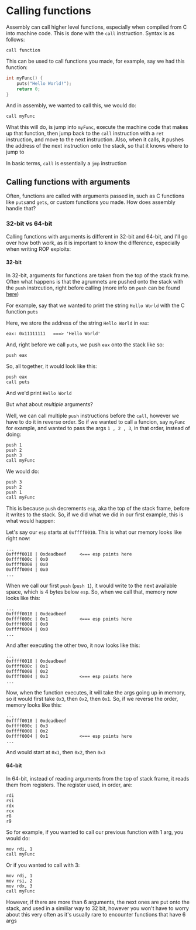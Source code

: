 # Calling functions

Assembly can call higher level functions, especially when compiled from C into machine code. This is done with the `call` instruction. Syntax is as follows:

```text
call function
```

This can be used to call functions you made, for example, say we had this function:

```c
int myFunc() {
    puts("Hello World!");
    return 0;
}
```

And in assembly, we wanted to call this, we would do:

```text
call myFunc
```

What this will do, is jump into `myFunc`, execute the machine code that makes up that function, then jump back to the `call` instruction with a `ret` instruction, and move to the next instruction. Also, when it calls, it pushes the address of the next instruction onto the stack, so that it knows where to jump to

In basic terms, `call` is essentially a `jmp` instruction

## Calling functions with arguments

Often, functions are called with arguments passed in, such as C functions like `puts`and `gets`, or custom functions you made. How does assembly handle that?

### 32-bit vs 64-bit

Calling functions with arguments is different in 32-bit and 64-bit, and I'll go over how both work, as it is important to know the difference, especially when writing ROP exploits:

#### 32-bit

In 32-bit, arguments for functions are taken from the top of the stack frame. Often what happens is that the agrumnets are pushed onto the stack with the `push` instrcution, right before calling \(more info on `push` can be found [here](dealing-with-data.md#push)\)

For example, say that we wanted to print the string `Hello World` with the C function `puts`

Here, we store the address of the string `Hello World` in `eax`:

```text
eax: 0x11111111   ===> 'Hello World'
```

And, right before we call `puts`, we push `eax` onto the stack like so:

```text
push eax
```

So, all together, it would look like this:

```text
push eax
call puts
```

And we'd print `Hello World`

But what about _multiple_ arguments?

Well, we can call multiple `push` instructions before the `call`, however we have to do it in reverse order. So if we wanted to call a funcion, say `myFunc` for example, and wanted to pass the args `1 , 2 , 3`, in that order, instead of doing:

```text
push 1
push 2
push 3
call myFunc
```

We would do:

```text
push 3
push 2
push 1
call myFunc
```

This is because `push` decrements `esp`, aka the top of the stack frame, before it writes to the stack. So, if we did what we did in our first example, this is what would happen:

Let's say our `esp` starts at `0xffff0010`. This is what our memory looks like right now:

```text
...
0xffff0010 | 0xdeadbeef     <=== esp points here
0xffff000c | 0x0
0xffff0008 | 0x0
0xffff0004 | 0x0
...
```

When we call our first `push` \(`push 1`\), it would write to the next available space, which is 4 bytes below `esp`. So, when we call that, memory now looks like this:

```text
...
0xffff0010 | 0xdeadbeef
0xffff000c | 0x1            <=== esp points here
0xffff0008 | 0x0
0xffff0004 | 0x0
...
```

And after executing the other two, it now looks like this:

```text
...
0xffff0010 | 0xdeadbeef
0xffff000c | 0x1
0xffff0008 | 0x2
0xffff0004 | 0x3            <=== esp points here
...
```

Now, when the function executes, it will take the args going up in memory, so it would first take `0x3`, then `0x2`, then `0x1`. So, if we reverse the order, memory looks like this:

```text
...
0xffff0010 | 0xdeadbeef
0xffff000c | 0x3
0xffff0008 | 0x2
0xffff0004 | 0x1            <=== esp points here
...
```

And would start at `0x1`, then `0x2`, then `0x3`

#### 64-bit

In 64-bit, instead of reading arguments from the top of stack frame, it reads them from registers. The register used, in order, are:

```text
rdi
rsi
rdx
rcx
r8
r9
```

So for example, if you wanted to call our previous function with 1 arg, you would do:

```text
mov rdi, 1
call myFunc
```

Or if you wanted to call with 3:

```text
mov rdi, 1
mov rsi, 2
mov rdx, 3
call myFunc
```

However, if there are more than 6 arguments, the next ones are put onto the stack, and used in a similiar way to 32 bit, however you won't have to worry about this very often as it's usually rare to encounter functions that have 6 args

